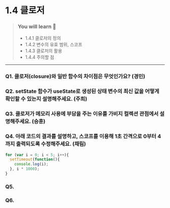 # 1.4 클로저

> ### You will learn 🤔
>- 1.4.1 클로저의 정의
>- 1.4.2 변수의 유효 범위, 스코프
>- 1.4.3 클로저의 활용
>- 1.4.4 주의할 점

---

### Q1. 클로저(closure)와 일반 함수의 차이점은 무엇인가요? (경민)
### Q2. setState 함수가 useState로 생성된 상태 변수의 최신 값을 어떻게 확인할 수 있는지 설명해주세요. (주희)
### Q3. 클로저가 메모리 사용에 부담을 주는 이유를 가비지 컬렉션 관점에서 설명해주세요. (승훈)
### Q4. 아래 코드의 결과를 설명하고, 스코프를 이용해 1초 간격으로 0부터 4까지 출력되도록 수정해주세요. (채림)
```javascript
for (var i = 0; i < 5; i++){
  setTimeout(function(){
    console.log(i);
  }, i * 1000);
}
```
### Q5. 
### Q6. 
